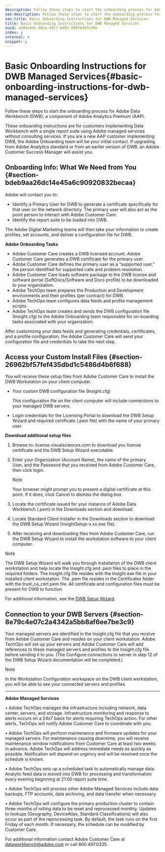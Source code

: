 ```yaml
---
description: Follow these steps to start the onboarding process for Adobe Data Workbench (DWB), a component of Adobe Analytics Premium (AAP).
seo-description: Follow these steps to start the onboarding process for Adobe Data Workbench (DWB), a component of Adobe Analytics Premium (AAP).
seo-title: Basic Onboarding Instructions for DWB Managed Services
title: Basic Onboarding Instructions for DWB Managed Services
uuid: ad44a4eb-00ea-49c7-8401-58976d8fe39e
index: y
internal: n
snippet: y
---
```


# Basic Onboarding Instructions for DWB Managed Services{#basic-onboarding-instructions-for-dwb-managed-services}

Follow these steps to start the onboarding process for Adobe Data Workbench (DWB), a component of Adobe Analytics Premium (AAP).

These onboarding instructions are for customers implementing Data Workbench with a single report suite using Adobe managed services without consulting services. If you are a new AAP customer implementing DWB, the Adobe Onboarding team will be your initial contact. If upgrading from Adobe Analytics standard or from an earlier version of DWB, an Adobe Customer Success Manager will assist you.

## Onboarding Info: What We Need from You {#section-bdeb9aa26dc14e45a6c90920832becaa}

Adobe will contact you to:

* Identify a Primary User for DWB to generate a certificate specifically for that user on the network directory. The primary user will also act as the point person to interact with Adobe Customer Care. 
* Identify the report suite to be loaded into DWB.

The Adobe Digital Marketing teams will then take your information to create profiles, set accounts, and deliver a configuration file for DWB.

**Adobe Onboarding Tasks**

* Adobe Customer Care creates a DWB licensed account. Adobe Customer Care generates a DWB certificate for the primary user. 
* Adobe Customer Care defines the primary user as a “supported user,” the person identified for supported calls and problem resolution. 
* Adobe Customer Care loads software package to the DWB license and software portal (SoftDocs/Software and Docs profile) to be downloaded to your organization. 
* Adobe TechOps team prepares the Production and Development environments and their profiles (per contract) for DWB. 
* Adobe TechOps team configures data feeds and profile management scripts. 
* Adobe TechOps team creates and sends the DWB configuration file (Insight.cfg) to the Adobe Onboarding team responsible for on-boarding tasks associated with your organization.

After customizing your data feeds and generating credentials, certificates, and a profile configuration, the Adobe Customer Care will send your configuration file and credentials to take the next step.

## Access your Custom Install Files {#section-26962bf57fef435dbd1c5486d4b6f688}

You will receive these setup files from Adobe Customer Care to install the DWB Workstation on your client computer.

* Your custom DWB configuration file (Insight.cfg)

  This configuration file on the client computer will include connections to your managed DWB servers. 

* Login credentials for the Licensing Portal to download the DWB Setup Wizard and required certificate (.pem file) with the name of your primary user.

**Download additional setup files**

1. Browse to: license.visualsciences.com to download you license certificate and the DWB Setup Wizard executable. 
1. Enter your Organization (Account Name), the name of the primary User,&nbsp;and the Password that you received from Adobe Customer Care, then click&nbsp;login.

   >[!NOTE]
   >
   >Your browser might prompt you to present a digital certificate at this point. If it does, click&nbsp;Cancel&nbsp;to dismiss the dialog box.

1. Locate the certificate issued for your instance of Adobe&nbsp;Data Workbench&nbsp;(<PrimaryUser>.pem) in the Downloads section and download. 
1. Locate Standard Client Installer in the Downloads section to download the DWB Setup Wizard (InsightSetup-x.xx.exe file). 
1. After receiving and downloading files from Adobe Customer Care, run the DWB Setup Wizard to install the workstation software to your client computer.

>[!NOTE]
>
>The DWB Setup Wizard will walk you through installation of the DWB client workstation and help locate the Insight.cfg and <PrimaryUser>.pem files to place in the required folders. The Insight.cfg file resides with the Insight.exe file in your installed client workstation. The <PrimaryUser>.pem file resides in the Certificates folder with the trust_ca_cert.pem file. All certificate and configuration files must be present for&nbsp;DWB to function.

For additional information, see the [DWB Setup Wizard](https://marketing.adobe.com/resources/help/en_US/insight/install/dwb_client_installer.html).

## Connection to your DWB Servers {#section-8e79c4e07c2a4342a5bb8af6ee7be3c9}

Your managed servers are identified in the Insight.cfg file that you receive from Adobe Customer Care and resides on your client workstation. Adobe TechOps will set up your servers and Adobe Customer Care will add references to these managed servers and profiles to the Insight.cfg file before sending it to you. (The Configure connections to server in step 12 of the DWB Setup Wizard documentation will be completed.)

>[!NOTE]
>
>In the Workstation Configuration workspace on the DWB client workstation, you will be able to see your connected servers and profiles.

****

**Adobe Managed Services**

• Adobe TechOps manages the infrastructure including network, data center, servers, and storage. Infrastructure monitoring and response to alerts occurs on a 24x7 basis for alerts requiring TechOps action. For other alerts, TechOps will notify Adobe Customer Care to coordinate with you.

• Adobe TechOps will perform maintenance and firmware updates for your managed servers. For maintenance causing downtime, you will receive maintenance window notifications from Customer Care at least two weeks in advance. Adobe TechOps will address immediate needs as quickly as possible. Notification will depend on urgency and will be resolved once the schedule is known.

• Adobe TechOps sets up a scheduled task to automatically manage data. Analytic feed data is moved into DWB for processing and transformation every evening beginning at 21:00 report suite time.

• Adobe TechOps will process other Adobe Managed Services include data backups, FTP accounts, data archiving, and data transfer when necessary.

• Adobe TechOps will configure the primary production cluster to contain three months of rolling data to be reset and reprocessed monthly. Updates to lookups (Geography, DeviceAtlas, Standard Classifications) will also occur as part of the reprocessing task. By default, the task runs on the first Friday of each month. If necessary, the schedule can be modified by Customer Care.

For additional information contact Adobe Customer Care at [dataworkbench@adobe.com](dataworkbench@adobe.com) or call 800.497.0335. 
